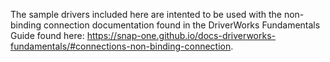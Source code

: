 The sample drivers included here are intented to be used with the non-binding connection documentation found in the DriverWorks Fundamentals Guide found here: https://snap-one.github.io/docs-driverworks-fundamentals/#connections-non-binding-connection.
